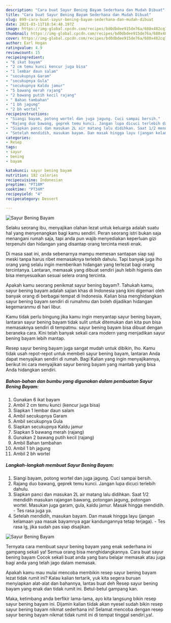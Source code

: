 ```yaml
---
description: "Cara buat Sayur Bening Bayam Sederhana dan Mudah Dibuat"
title: "Cara buat Sayur Bening Bayam Sederhana dan Mudah Dibuat"
slug: 899-cara-buat-sayur-bening-bayam-sederhana-dan-mudah-dibuat
date: 2021-03-11T18:54:48.197Z
image: https://img-global.cpcdn.com/recipes/bd0dbdee915de76a/680x482cq70/sayur-bening-bayam-foto-resep-utama.jpg
thumbnail: https://img-global.cpcdn.com/recipes/bd0dbdee915de76a/680x482cq70/sayur-bening-bayam-foto-resep-utama.jpg
cover: https://img-global.cpcdn.com/recipes/bd0dbdee915de76a/680x482cq70/sayur-bening-bayam-foto-resep-utama.jpg
author: Earl Hogan
ratingvalue: 4.9
reviewcount: 15
recipeingredient:
- "6 ikat bayam"
- "2 cm temu kunci kencur juga bisa"
- "1 lembar daun salam"
- "secukupnya Garam"
- "secukupnya Gula"
- "secukupnya Kaldu jamur"
- "5 bawang merah rajang"
- "2 bawang putih kecil rajang"
- " Bahan tambahan"
- "1 bh jagung"
- "2 bh wortel"
recipeinstructions:
- "Siangi bayam, potong wortel dan juga jagung. Cuci sampai bersih."
- "Rajang duo bawang, geprek temu kunci. Jangan lupa dicuci terlebih dahulu."
- "Siapkan panci dan masukan 2L air matang lalu didihkan. Saat 1/2 mendidih masukan rajangan bawang, potongan jagung, potongan wortel. Masukan juga garam, gula, kaldu jamur. Masak hingga mendidih. Tes rasa juga ya."
- "Setelah mendidih, masukan bayam. Dan masak hingga layu (jangan kelamaan yaa masak bayamnya agar kandungannya tetap terjaga). Tes rasa lg, jika sudah pas siap disajikan."
categories:
- Resep
tags:
- sayur
- bening
- bayam

katakunci: sayur bening bayam 
nutrition: 182 calories
recipecuisine: Indonesian
preptime: "PT18M"
cooktime: "PT34M"
recipeyield: "4"
recipecategory: Dessert

---
```



![Sayur Bening Bayam](https://img-global.cpcdn.com/recipes/bd0dbdee915de76a/680x482cq70/sayur-bening-bayam-foto-resep-utama.jpg)

Selaku seorang ibu, menyajikan olahan lezat untuk keluarga adalah suatu hal yang menyenangkan bagi kamu sendiri. Peran seorang istri bukan saja menangani rumah saja, tapi anda pun wajib menyediakan keperluan gizi terpenuhi dan hidangan yang disantap orang tercinta mesti enak.

Di masa  saat ini, anda sebenarnya mampu memesan santapan siap saji meski tanpa harus ribet memasaknya terlebih dahulu. Tapi banyak juga lho orang yang selalu ingin memberikan hidangan yang terlezat bagi orang tercintanya. Lantaran, memasak yang dibuat sendiri jauh lebih higienis dan bisa menyesuaikan sesuai selera orang tercinta. 



Apakah kamu seorang penikmat sayur bening bayam?. Tahukah kamu, sayur bening bayam adalah sajian khas di Indonesia yang kini digemari oleh banyak orang di berbagai tempat di Indonesia. Kalian bisa menghidangkan sayur bening bayam sendiri di rumahmu dan boleh dijadikan hidangan kegemaranmu di hari libur.

Kamu tidak perlu bingung jika kamu ingin menyantap sayur bening bayam, lantaran sayur bening bayam tidak sulit untuk ditemukan dan kita pun bisa memasaknya sendiri di tempatmu. sayur bening bayam bisa dibuat dengan beraneka cara. Kini telah banyak sekali cara modern yang menjadikan sayur bening bayam lebih mantap.

Resep sayur bening bayam juga sangat mudah untuk dibikin, lho. Kamu tidak usah repot-repot untuk membeli sayur bening bayam, lantaran Anda dapat menyajikan sendiri di rumah. Bagi Kalian yang ingin menyajikannya, berikut ini cara menyajikan sayur bening bayam yang mantab yang bisa Anda hidangkan sendiri.

<!--inarticleads1-->

##### Bahan-bahan dan bumbu yang digunakan dalam pembuatan Sayur Bening Bayam:

1. Gunakan 6 ikat bayam
1. Ambil 2 cm temu kunci (kencur juga bisa)
1. Siapkan 1 lembar daun salam
1. Ambil secukupnya Garam
1. Ambil secukupnya Gula
1. Siapkan secukupnya Kaldu jamur
1. Siapkan 5 bawang merah (rajang)
1. Gunakan 2 bawang putih kecil (rajang)
1. Ambil  Bahan tambahan
1. Ambil 1 bh jagung
1. Ambil 2 bh wortel




<!--inarticleads2-->

##### Langkah-langkah membuat Sayur Bening Bayam:

1. Siangi bayam, potong wortel dan juga jagung. Cuci sampai bersih.
1. Rajang duo bawang, geprek temu kunci. Jangan lupa dicuci terlebih dahulu.
1. Siapkan panci dan masukan 2L air matang lalu didihkan. Saat 1/2 mendidih masukan rajangan bawang, potongan jagung, potongan wortel. Masukan juga garam, gula, kaldu jamur. Masak hingga mendidih. - Tes rasa juga ya.
1. Setelah mendidih, masukan bayam. Dan masak hingga layu (jangan kelamaan yaa masak bayamnya agar kandungannya tetap terjaga). - Tes rasa lg, jika sudah pas siap disajikan.
<img src="//assets-global.cpcdn.com/assets/icons/button_play-2c75c40dde080a61004c1f40b05d8f140eaff45d7e9e6481dc71c63d2e7c4909.png" alt="Sayur Bening Bayam">



Ternyata cara membuat sayur bening bayam yang enak sederhana ini gampang sekali ya! Semua orang bisa menghidangkannya. Cara buat sayur bening bayam Cocok sekali buat anda yang baru belajar memasak atau juga bagi anda yang telah jago dalam memasak.

Apakah kamu mau mulai mencoba membikin resep sayur bening bayam lezat tidak rumit ini? Kalau kalian tertarik, yuk kita segera buruan menyiapkan alat-alat dan bahannya, lantas buat deh Resep sayur bening bayam yang enak dan tidak rumit ini. Betul-betul gampang kan. 

Maka, ketimbang anda berfikir lama-lama, ayo kita langsung bikin resep sayur bening bayam ini. Dijamin kalian tiidak akan nyesel sudah bikin resep sayur bening bayam nikmat sederhana ini! Selamat mencoba dengan resep sayur bening bayam nikmat tidak rumit ini di tempat tinggal sendiri,ya!.

